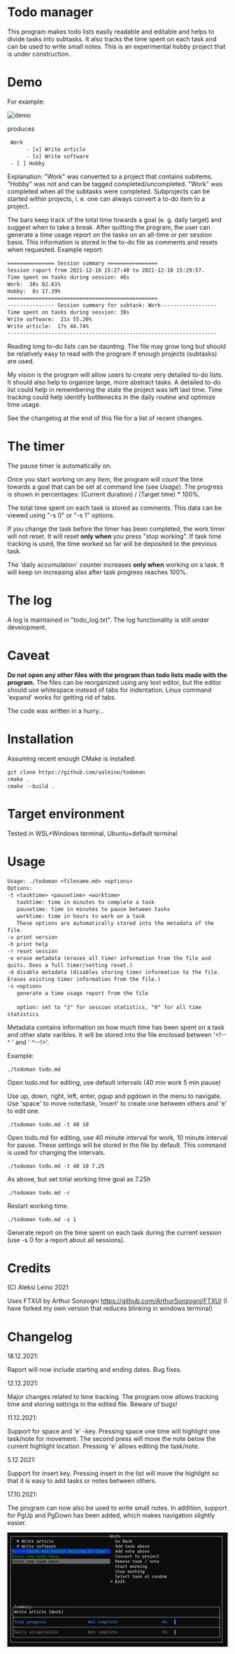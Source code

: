 # Todo manager

This program makes todo lists easily readable and editable and helps to divide tasks into subtasks. It also tracks the time spent on each task and can be used to write small notes. This is an experimental hobby project that is under construction.

Demo
====

For example:

![demo](https://github.com/aaleino/todoman/blob/main/todoman.gif "Todo manager demo")

produces

     Work
          - [x] Write article
          - [x] Write software
     - [ ] Hobby


Explanation: "Work" was converted to a project that contains subitems. "Hobby" was not and can be tagged completed/uncompleted. "Work" was completed when all the subtasks were completed. Subprojects can be started within projects, i. e. one can always convert a to-do item to a project.

The bars keep track of the total time towards a goal (e. g. daily target) and suggest when to take a break. After quitting the program, the user can generate a time usage report on the tasks on an all-time or per session basis. This information is stored in the to-do file as comments and resets when requested. Example report:

	=============== Session summary ================
	Session raport from 2021-12-18 15:27:48 to 2021-12-18 15:29:57.
	Time spent on tasks during session: 46s
	Work:  38s 82.61%
	Hobby:  8s 17.39%
	================================================
	--------------- Session summary for subtask: Work------------------
	Time spent on tasks during session: 38s
	Write software:  21s 55.26%
	Write article:  17s 44.74%
	-------------------------------------------------------------------

Reading long to-do lists can be daunting. The file may grow long but should be relatively easy to read with the program if enough projects (subtasks) are used.

My vision is the program will allow users to create very detailed to-do lists. It should also help to organize large, more abstract tasks. A detailed to-do list could help in remembering the state the project was left last time. Time tracking could help  identify bottlenecks in the daily routine and optimize time usage.

See the changelog at the end of this file for a list of recent changes.

The timer
=========

The pause timer is automatically on.

Once you start working on any item, the program will count the time towards a goal that can be set at command line (see *Usage*).
The progress is shown in percentages:  (Current duration) / (Target time) * 100%.

The total time spent on each task is stored as comments. This data can be viewed using "-s 0" or "-s 1" options. 

If you change the task before the timer has been completed, the work timer will not reset. It will reset **only when** you press "stop working".
If task time tracking is used, the time worked so far will be deposited to the previous task.

The 'daily accumulation' counter increases **only when** working on a task. It will keep on increasing also after task progress reaches 100%.

The log
=======

A log is maintained in "todo_log.txt". The log functionality is still under development.

Caveat
======

**Do not open any other files with the program than todo lists made with the program.**
The files can be reorganized using any text editor, but the editor should use whitespace instead of tabs for indentation.
Linux command 'expand' works for getting rid of tabs.

The code was written in a hurry...

Installation
============


Assuming recent enough CMake is installed:

	git clone https://github.com/aaleino/todoman
	cmake .
	cmake --build .


Target environment
==================

Tested in WSL+Windows terminal, Ubuntu+default terminal 

Usage
=====
```
Usage: ./todoman <filename.md> <options>
Options:
-t <tasktime> <pausetime> <worktime>
   tasktime: time in minutes to complete a task
   pausetime: time in minutes to pause between tasks
   worktime: time in hours to work on a task
   These options are automatically stored into the metadata of the file.
-v print version
-h print help
-r reset session
-e erase metadata (erases all timer information from the file and quits. Does a full timer/setting reset.)
-d disable metadata (disables storing timer information to the file. Erases existing timer information from the file.)
-s <option>
   generate a time usage report from the file

   option: set to "1" for session statistics, "0" for all time statistics
```

Metadata contains information on how much time has been spent on a task and other state varibles. 
It will be stored into the file enclosed between '<!-- ^ ' and ' ^--!>'.

Example:

	./todoman todo.md

Open todo.md for editing, use default intervals (40 min work 5 min pause)

Use up, down, right, left, enter, pgup and pgdown in the menu to navigate. 
Use 'space' to move note/task, 'insert' to create one between others and 'e' to edit one. 

	./todoman todo.md -t 40 10

Open todo.md for editing, use 40 minute interval for work, 10 minute interval for pause.
These settings will be stored in the file by default. This command is used for changing the intervals. 

	./todoman todo.md -t 40 10 7.25

As above, but set total working time goal as 7.25h

	./todoman todo.md -r

Restart working time.

	./todoman todo.md -s 1

Generate report on the time spent on each task during the current session (use -s 0 for a report about all sessions).


Credits
=======

(C) Aleksi Leino 2021

Uses FTXUI by Arthur Sonzogni
https://github.com/ArthurSonzogni/FTXUI
(I have forked my own version that reduces blinking in windows terminal)

Changelog
=========

18.12.2021:

Raport will now include starting and ending dates. Bug fixes.

12.12.2021:

Major changes related to time tracking. The program now allows tracking time and storing settings in the edited file. Beware of bugs!

11.12.2021:

Support for space and 'e' -key. Pressing space one time will highlight one task/note for movement. The second press will move the note below the current highlight location. Pressing 'e' allows editing the task/note.

5.12.2021:

Support for insert key. Pressing insert in the list will move the highlight so that it is easy to add tasks or notes between others. 

17.10.2021:

The program can now also be used to write small notes. In addition, support for PgUp and PgDown has been added, which makes navigation slightly easier.

![demo](https://github.com/aaleino/todoman/blob/main/feature_notes.gif "Note demo")


